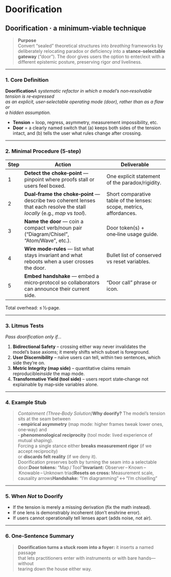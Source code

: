 # Doorification

## Doorification · a minimum‑viable technique

> **Purpose**\
> Convert “sealed” theoretical structures into _breathing_ frameworks by\
> deliberately relocating paradox or deficiency into a **stance‑selectable**\
> **gateway** (“door”). The door gives users the option to enter/exit with a\
> different epistemic posture, preserving rigor _and_ liveliness.

***

### 1. Core Definition

**Doorification**_A systematic refactor in which a model’s non‑resolvable tension is re‑expressed_\
_as an explicit, user‑selectable operating mode (door), rather than as a flaw or_\
_a hidden assumption._

* **Tension** = loop, regress, asymmetry, measurement impossibility, etc.
* **Door** = a clearly named switch that (a) keeps both sides of the tension\
  intact, and (b) tells the user what rules change after crossing.

***

### 2. Minimal Procedure (5‑step)

| Step | Action                                                                                                                       | Deliverable                                                         |
| ---- | ---------------------------------------------------------------------------------------------------------------------------- | ------------------------------------------------------------------- |
| 1    | **Detect the choke‑point** — pinpoint where proofs stall or users feel boxed.                                                | One explicit statement of the paradox/rigidity.                     |
| 2    | **Dual‑frame the choke‑point** — describe two coherent lenses that each resolve the stall _locally_ (e.g., _map_ vs _tool_). | Short comparative table of the lenses: scope, metrics, affordances. |
| 3    | **Name the door** — coin a compact verb/noun pair (“Diagram/Chisel”, “Atom/Wave”, etc.).                                     | Door token(s) + one‑line usage guide.                               |
| 4    | **Wire mode‑rules** — list what stays invariant and what reboots when a user crosses the door.                               | Bullet list of conserved vs reset variables.                        |
| 5    | **Embed handshake** — embed a micro‑protocol so collaborators can announce their current side.                               | “Door call” phrase or icon.                                         |

Total overhead: ≤ ½‑page.

***

### 3. Litmus Tests

_Pass doorification only if…_

1. **Bidirectional Safety** – crossing either way never invalidates the\
   model’s base axioms; it merely shifts which subset is foreground.
2. **User Discernibility** – naïve users can tell, within two sentences, which\
   side they’re on.
3. **Metric Integrity (map side)** – quantitative claims remain reproducibl&#x65;_&#x69;nside_ the map mode.
4. **Transformative Yield (tool side)** – users report state‑change not\
   explainable by map‑side variables alone.

***

### 4. Example Stub

> _Containment (Three‑Body Solution)_**Why doorify?** The model’s tension sits at the seam between\
> ‑ **empirical asymmetry** (map mode: higher frames tweak lower ones, one‑way) and\
> ‑ **phenomenological reciprocity** (tool mode: lived experience of mutual shaping).\
> Forcing a single stance either **breaks measurement rigor** (if we accept reciprocity)\
> or **discards felt reality** (if we deny it).\
> Doorification preserves both by turning the seam into a selectable door.**Door tokens:** “Map / Tool”**Invariant:** Observer – Known – Knowable – Unknown triad**Resets on cross:** Measurement scale, causality arrows**Handshake:** “I’m diagramming” ↔ “I’m chiselling”

***

### 5. When _Not_ to Doorify

* If the tension is merely a missing derivation (fix the math instead).
* If one lens is demonstrably incoherent (don’t enshrine error).
* If users cannot operationally tell lenses apart (adds noise, not air).

***

### 6. One‑Sentence Summary

> **Doorification turns a stuck room into a foyer:** it inserts a named passage\
> that lets practitioners enter with instruments or with bare hands—without\
> tearing down the house either way.

